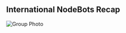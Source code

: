 ## International NodeBots Recap

![Group Photo](http://blog.somewhatabstract.com/wp-content/uploads/2015/07/participants.jpg)